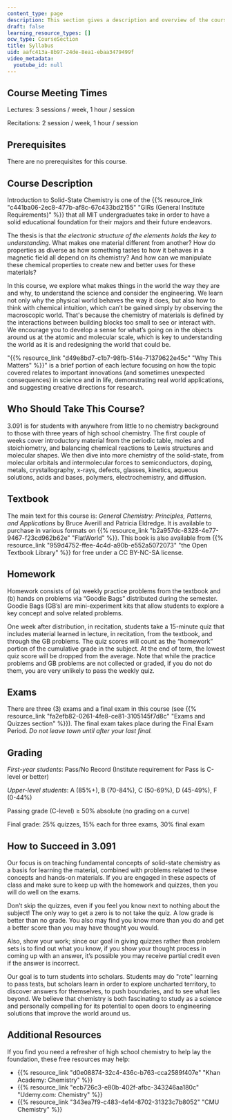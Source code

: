 ```yaml
---
content_type: page
description: This section gives a description and overview of the course requirements.
draft: false
learning_resource_types: []
ocw_type: CourseSection
title: Syllabus
uid: aafc413a-8b97-24de-8ea1-ebaa3479499f
video_metadata:
  youtube_id: null
---
```

## Course Meeting Times

Lectures: 3 sessions / week, 1 hour / session

Recitations: 2 session / week, 1 hour / session

## Prerequisites

There are no prerequisites for this course.

## Course Description

Introduction to Solid-State Chemistry is one of the {{% resource_link "c441ba06-2ec8-477b-af8c-67c433bd2155" "GIRs (General Institute Requirements)" %}} that all MIT undergraduates take in order to have a solid educational foundation for their majors and their future endeavors.

The thesis is that *the electronic structure of the elements holds the key to understanding*. What makes one material different from another? How do properties as diverse as how something tastes to how it behaves in a magnetic field all depend on its chemistry? And how can we manipulate these chemical properties to create new and better uses for these materials?

In this course, we explore what makes things in the world the way they are and why, to understand the science and consider the engineering. We learn not only why the physical world behaves the way it does, but also how to think with chemical intuition, which can’t be gained simply by observing the macroscopic world. That's because the chemistry of materials is defined by the interactions between building blocks too small to see or interact with. We encourage you to develop a sense for what’s going on in the objects around us at the atomic and molecular scale, which is key to understanding the world as it is and redesigning the world that could be.

"{{% resource_link "d49e8bd7-c1b7-98fb-514e-71379622e45c" "Why This Matters" %}}" is a brief portion of each lecture focusing on how the topic covered relates to important innovations (and sometimes unexpected consequences) in science and in life, demonstrating real world applications, and suggesting creative directions for research.

## Who Should Take This Course?

3.091 is for students with anywhere from little to no chemistry background to those with three years of high school chemistry. The first couple of weeks cover introductory material from the periodic table, moles and stoichiometry, and balancing chemical reactions to Lewis structures and molecular shapes. We then dive into more chemistry of the solid-state, from molecular orbitals and intermolecular forces to semiconductors, doping, metals, crystallography, x-rays, defects, glasses, kinetics, aqueous solutions, acids and bases, polymers, electrochemistry, and diffusion.

## Textbook

The main text for this course is: *General Chemistry: Principles, Patterns, and Applications* by Bruce Averill and Patricia Eldredge. It is available to purchase in various formats on {{% resource_link "b2a957dc-8328-4e77-9467-f23cd962b62e" "FlatWorld" %}}. This book is also available from {{% resource_link "959d4752-ffee-4c4d-a90b-e552a5072073" "the Open Textbook Library" %}} for free under a CC BY-NC-SA license.

## Homework

Homework consists of (a) weekly practice problems from the textbook and (b) hands on problems via “Goodie Bags” distributed during the semester. Goodie Bags (GB’s) are mini-experiment kits that allow students to explore a key concept and solve related problems.

One week after distribution, in recitation, students take a 15-minute quiz that includes material learned in lecture, in recitation, from the textbook, and through the GB problems. The quiz scores will count as the “homework” portion of the cumulative grade in the subject. At the end of term, the lowest quiz score will be dropped from the average. Note that while the practice problems and GB problems are not collected or graded, if you do not do them, you are very unlikely to pass the weekly quiz.

## Exams

There are three (3) exams and a final exam in this course (see {{% resource_link "fa2efb82-0261-4fe8-ce81-3105145f7d8c" "Exams and Quizzes section" %}}). The final exam takes place during the Final Exam Period. *Do not leave town until after your last final.*

## Grading

*First-year students*: Pass/No Record (Institute requirement for Pass is C-level or better)

*Upper-level students*: A (85%+), B (70-84%), C (50-69%), D (45-49%), F (0-44%)

Passing grade (C-level) ≥ 50% absolute (no grading on a curve)

Final grade: 25% quizzes, 15% each for three exams, 30% final exam

## How to Succeed in 3.091

Our focus is on teaching fundamental concepts of solid-state chemistry as a basis for learning the material, combined with problems related to these concepts and hands-on materials. If you are engaged in these aspects of class and make sure to keep up with the homework and quizzes, then you will do well on the exams.

Don’t skip the quizzes, even if you feel you know next to nothing about the subject! The only way to get a zero is to not take the quiz. A low grade is better than no grade. You also may find you know more than you do and get a better score than you may have thought you would.

Also, show your work; since our goal in giving quizzes rather than problem sets is to find out what you know, if you show your thought process in coming up with an answer, it’s possible you may receive partial credit even if the answer is incorrect.

Our goal is to turn students into scholars. Students may do "rote" learning to pass tests, but scholars learn in order to explore uncharted territory, to discover answers for themselves, to push boundaries, and to see what lies beyond. We believe that chemistry is both fascinating to study as a science and personally compelling for its potential to open doors to engineering solutions that improve the world around us.

## Additional Resources

If you find you need a refresher of high school chemistry to help lay the foundation, these free resources may help:

- {{% resource_link "d0e08874-32c4-436c-b763-cca2589f407e" "Khan Academy: Chemistry" %}}
- {{% resource_link "ecb726c3-e80b-402f-afbc-343246aa180c" "Udemy.com: Chemistry" %}}
- {{% resource_link "343ea7f9-c483-4e14-8702-31323c7b8052" "CMU Chemistry" %}}